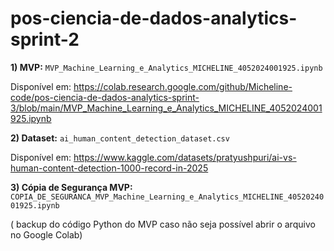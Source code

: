 # pos-ciencia-de-dados-analytics-sprint-2

**1) MVP:** `MVP_Machine_Learning_e_Analytics_MICHELINE_4052024001925.ipynb`

Disponível em: https://colab.research.google.com/github/Micheline-code/pos-ciencia-de-dados-analytics-sprint-3/blob/main/MVP_Machine_Learning_e_Analytics_MICHELINE_4052024001925.ipynb

**2) Dataset:** `ai_human_content_detection_dataset.csv`

Disponível em: https://www.kaggle.com/datasets/pratyushpuri/ai-vs-human-content-detection-1000-record-in-2025

**3) Cópia de Segurança MVP:** `COPIA_DE_SEGURANCA_MVP_Machine_Learning_e_Analytics_MICHELINE_4052024001925.ipynb`

( backup do código Python do MVP caso não seja possível abrir o arquivo no Google Colab)


